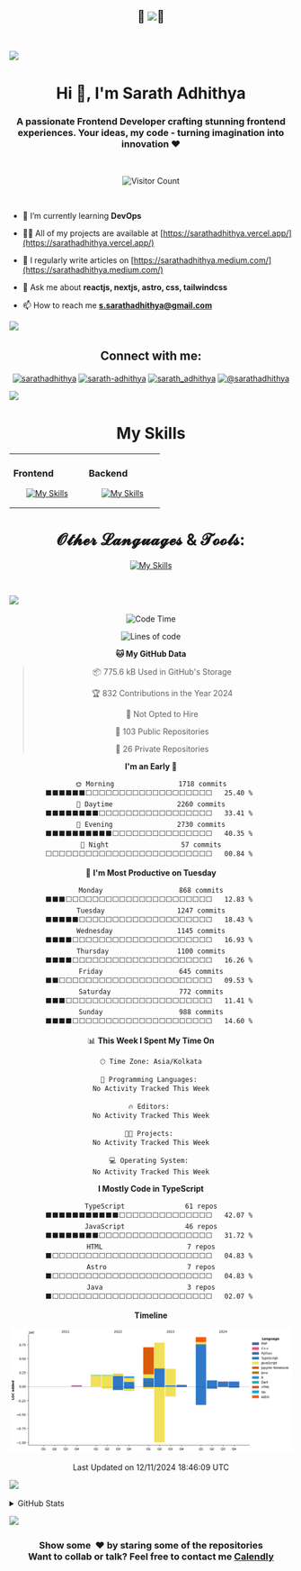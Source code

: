<div align="center">
 
## 🎀 <img src="https://readme-typing-svg.herokuapp.com?font=Lobster&size=40&center=true&vCenter=true&width=600&height=45&lines=Hi+there+%F0%9F%91%8B+%2C+I+am+Sarath+Adhithya" />🎀

 </div>
 
<br/>

![](https://user-images.githubusercontent.com/73097560/115834477-dbab4500-a447-11eb-908a-139a6edaec5c.gif)

<h1 align="center">Hi 👋, I'm Sarath Adhithya</h1>
<h3 align="center">A passionate Frontend Developer crafting stunning frontend experiences. Your ideas, my code - turning imagination into innovation ❤️</h3>

<br />

<div align="center">
 
 ![Visitor Count](https://profile-counter.glitch.me/SarathAdhi/count.svg)

</div>

<br />

- 🌱 I’m currently learning **DevOps**

- 👨‍💻 All of my projects are available at [https://sarathadhithya.vercel.app/](https://sarathadhithya.vercel.app/)

- 📝 I regularly write articles on [https://sarathadhithya.medium.com/](https://sarathadhithya.medium.com/)

- 💬 Ask me about **reactjs, nextjs, astro, css, tailwindcss**

- 📫 How to reach me **s.sarathadhithya@gmail.com**

![](https://user-images.githubusercontent.com/73097560/115834477-dbab4500-a447-11eb-908a-139a6edaec5c.gif)
 
<h2 align="center">Connect with me:</h3>
<p align="center">
<a href="https://dev.to/sarathadhithya" target="blank"><img align="center" src="https://raw.githubusercontent.com/rahuldkjain/github-profile-readme-generator/master/src/images/icons/Social/devto.svg" alt="sarathadhithya" height="30" width="40" /></a>
<a href="https://linkedin.com/in/sarath-adhithya" target="blank"><img align="center" src="https://raw.githubusercontent.com/rahuldkjain/github-profile-readme-generator/master/src/images/icons/Social/linked-in-alt.svg" alt="sarath-adhithya" height="30" width="40" /></a>
<a href="https://instagram.com/sarath_adhithya" target="blank"><img align="center" src="https://raw.githubusercontent.com/rahuldkjain/github-profile-readme-generator/master/src/images/icons/Social/instagram.svg" alt="sarath_adhithya" height="30" width="40" /></a>
<a href="https://medium.com/@sarathadhithya" target="blank"><img align="center" src="https://raw.githubusercontent.com/rahuldkjain/github-profile-readme-generator/master/src/images/icons/Social/medium.svg" alt="@sarathadhithya" height="30" width="40" /></a>
</p>

![](https://user-images.githubusercontent.com/73097560/115834477-dbab4500-a447-11eb-908a-139a6edaec5c.gif)


<div align="center">
<h1>My Skills</h1>
</div>

<table align="center"><tr><td valign="top" width="33%">

### Frontend  
<div align="center">  

 [![My Skills](https://skillicons.dev/icons?i=html,css,react,nextjs,tailwind,materialui,bootstrap,sass,figma&perline=4)]()

</div>

</td><td valign="top" width="33%">



### Backend  
<div align="center">  
 
[![My Skills](https://skillicons.dev/icons?i=php,mongodb,nodejs,express,mysql,postgres,prisma,firebase,go,supabase&perline=4)]()
 
</div>

</td></tr></table>  

<div align="center">
<h1>𝓞𝓽𝓱𝓮𝓻 𝓛𝓪𝓷𝓰𝓾𝓪𝓰𝓮𝓼 & 𝓣𝓸𝓸𝓵𝓼:</h1>

[![My Skills](https://skillicons.dev/icons?i=js,ts,py,java,c,cpp,dart,md,r,solidity,arduino,bash,codepen,deno,electron,flutter,git,github,heroku,netlify,vercel,vite)]()

 
</div>

<br />

<!-- <p align="center"> <img width="500px" src="https://github-readme-stats.vercel.app/api/top-langs/?username=SarathAdhi&layout=compact&langs_count=10&theme=tokyonight&show_icons=true&hide=jupyter%20notebook" alt="Sarath | Most-used-language" /></p> -->

![](https://user-images.githubusercontent.com/73097560/115834477-dbab4500-a447-11eb-908a-139a6edaec5c.gif)

<div align="center">
 
<!--START_SECTION:waka-->
![Code Time](http://img.shields.io/badge/Code%20Time-2%2C266%20hrs%2011%20mins-blue)

![Lines of code](https://img.shields.io/badge/From%20Hello%20World%20I%27ve%20Written-3.9%20million%20lines%20of%20code-blue)

**🐱 My GitHub Data** 

> 📦 775.6 kB Used in GitHub's Storage 
 > 
> 🏆 832 Contributions in the Year 2024
 > 
> 🚫 Not Opted to Hire
 > 
> 📜 103 Public Repositories 
 > 
> 🔑 26 Private Repositories 
 > 
**I'm an Early 🐤** 

```text
🌞 Morning                1718 commits        ⬛⬛⬛⬛⬛⬛⬜⬜⬜⬜⬜⬜⬜⬜⬜⬜⬜⬜⬜⬜⬜⬜⬜⬜⬜   25.40 % 
🌆 Daytime                2260 commits        ⬛⬛⬛⬛⬛⬛⬛⬛⬜⬜⬜⬜⬜⬜⬜⬜⬜⬜⬜⬜⬜⬜⬜⬜⬜   33.41 % 
🌃 Evening                2730 commits        ⬛⬛⬛⬛⬛⬛⬛⬛⬛⬛⬜⬜⬜⬜⬜⬜⬜⬜⬜⬜⬜⬜⬜⬜⬜   40.35 % 
🌙 Night                  57 commits          ⬜⬜⬜⬜⬜⬜⬜⬜⬜⬜⬜⬜⬜⬜⬜⬜⬜⬜⬜⬜⬜⬜⬜⬜⬜   00.84 % 
```
📅 **I'm Most Productive on Tuesday** 

```text
Monday                   868 commits         ⬛⬛⬛⬜⬜⬜⬜⬜⬜⬜⬜⬜⬜⬜⬜⬜⬜⬜⬜⬜⬜⬜⬜⬜⬜   12.83 % 
Tuesday                  1247 commits        ⬛⬛⬛⬛⬛⬜⬜⬜⬜⬜⬜⬜⬜⬜⬜⬜⬜⬜⬜⬜⬜⬜⬜⬜⬜   18.43 % 
Wednesday                1145 commits        ⬛⬛⬛⬛⬜⬜⬜⬜⬜⬜⬜⬜⬜⬜⬜⬜⬜⬜⬜⬜⬜⬜⬜⬜⬜   16.93 % 
Thursday                 1100 commits        ⬛⬛⬛⬛⬜⬜⬜⬜⬜⬜⬜⬜⬜⬜⬜⬜⬜⬜⬜⬜⬜⬜⬜⬜⬜   16.26 % 
Friday                   645 commits         ⬛⬛⬜⬜⬜⬜⬜⬜⬜⬜⬜⬜⬜⬜⬜⬜⬜⬜⬜⬜⬜⬜⬜⬜⬜   09.53 % 
Saturday                 772 commits         ⬛⬛⬛⬜⬜⬜⬜⬜⬜⬜⬜⬜⬜⬜⬜⬜⬜⬜⬜⬜⬜⬜⬜⬜⬜   11.41 % 
Sunday                   988 commits         ⬛⬛⬛⬛⬜⬜⬜⬜⬜⬜⬜⬜⬜⬜⬜⬜⬜⬜⬜⬜⬜⬜⬜⬜⬜   14.60 % 
```


📊 **This Week I Spent My Time On** 

```text
🕑︎ Time Zone: Asia/Kolkata

💬 Programming Languages: 
No Activity Tracked This Week

🔥 Editors: 
No Activity Tracked This Week

🐱‍💻 Projects: 
No Activity Tracked This Week

💻 Operating System: 
No Activity Tracked This Week
```

**I Mostly Code in TypeScript** 

```text
TypeScript               61 repos            ⬛⬛⬛⬛⬛⬛⬛⬛⬛⬛⬛⬜⬜⬜⬜⬜⬜⬜⬜⬜⬜⬜⬜⬜⬜   42.07 % 
JavaScript               46 repos            ⬛⬛⬛⬛⬛⬛⬛⬛⬜⬜⬜⬜⬜⬜⬜⬜⬜⬜⬜⬜⬜⬜⬜⬜⬜   31.72 % 
HTML                     7 repos             ⬛⬜⬜⬜⬜⬜⬜⬜⬜⬜⬜⬜⬜⬜⬜⬜⬜⬜⬜⬜⬜⬜⬜⬜⬜   04.83 % 
Astro                    7 repos             ⬛⬜⬜⬜⬜⬜⬜⬜⬜⬜⬜⬜⬜⬜⬜⬜⬜⬜⬜⬜⬜⬜⬜⬜⬜   04.83 % 
Java                     3 repos             ⬛⬜⬜⬜⬜⬜⬜⬜⬜⬜⬜⬜⬜⬜⬜⬜⬜⬜⬜⬜⬜⬜⬜⬜⬜   02.07 % 
```



**Timeline**

![Lines of Code chart](https://raw.githubusercontent.com/SarathAdhi/SarathAdhi/main/assets/bar_graph.png)


 Last Updated on 12/11/2024 18:46:09 UTC
<!--END_SECTION:waka-->

</div>
 
![](https://user-images.githubusercontent.com/73097560/115834477-dbab4500-a447-11eb-908a-139a6edaec5c.gif)

<details>
  <summary>GitHub Stats</summary>

  <p align="center">
 <img src="https://github-readme-stats.vercel.app/api?username=SarathAdhi&show_icons=true&theme=radical" alt="Sarath | Stats" />
 <img src="https://github-readme-streak-stats.herokuapp.com/?user=SarathAdhi&%22%20alt=%22SarathAdhi" alt="Sarath | Stats" />
 <img src="https://github-profile-summary-cards.vercel.app/api/cards/profile-details?username=SarathAdhi&theme=default" alt="Sarath | Stats" />
 <img src="https://github-profile-trophy.vercel.app/?username=SarathAdhi" alt="Sarath | Stats" />
</p>

</details>

![](https://user-images.githubusercontent.com/73097560/115834477-dbab4500-a447-11eb-908a-139a6edaec5c.gif)

<h3 align="center">Show some &nbsp;❤️&nbsp;by staring some of the repositories<br/>Want to collab or talk? Feel free to contact me <a href="https://calendly.com/sarathadhi/30min">
 Calendly
</a></h3>



[website]: https://sarathadhi.vercel.app
[twitter]: https://twitter.com/AdhithyaSarath
[blog]: https://sarathadhi.blogspot.com/
[instagram]: https://www.instagram.com/sarath_adhithya/
[linkedin]: https://www.linkedin.com/in/sarath-adhithya-145427225/
[calendly]: https://calendly.com/sarathadhi/30min
